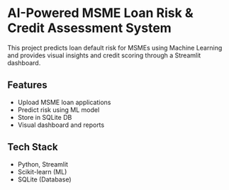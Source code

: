 # AI-Powered MSME Loan Risk & Credit Assessment System

This project predicts loan default risk for MSMEs using Machine Learning and provides visual insights and credit scoring through a Streamlit dashboard.

## Features
- Upload MSME loan applications
- Predict risk using ML model
- Store in SQLite DB
- Visual dashboard and reports

## Tech Stack
- Python, Streamlit
- Scikit-learn (ML)
- SQLite (Database)
